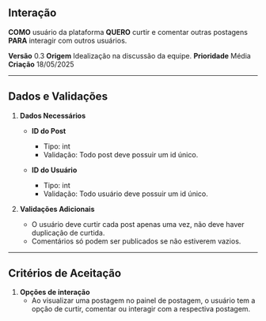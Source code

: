 ## Interação

**COMO** usuário da plataforma
**QUERO** curtir e comentar outras postagens
**PARA** interagir com outros usuários.

**Versão** 0.3
**Origem** Idealização na discussão da equipe.
**Prioridade** Média
**Criação** 18/05/2025

---

## **Dados e Validações**

1. **Dados Necessários**
   * **ID do Post**

     * Tipo: int 
     * Validação: Todo post deve possuir um id único.

   * **ID do Usuário**

     * Tipo: int 
     * Validação: Todo usuário deve possuir um id único.

2. **Validações Adicionais**

    * O usuário deve curtir cada post apenas uma vez, não deve haver duplicação de curtida.
    * Comentários só podem ser publicados se não estiverem vazios.

---

## **Critérios de Aceitação**

1. **Opções de interação**
    * Ao visualizar uma postagem no painel de postagem, o usuário tem a opção de curtir, comentar ou interagir com a respectiva postagem.